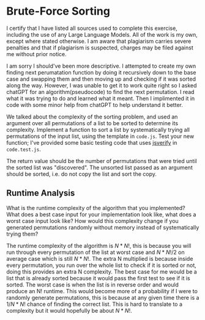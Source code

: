 # Brute-Force Sorting
I certify that I have listed all sources used to complete this exercise, including the use of any Large Language Models. All of the work is my own, except where stated otherwise. I am aware that plagiarism carries severe penalties and that if plagiarism is suspected, charges may be filed against me without prior notice.

I am sorry I should've been more descriptive. I attempted to create my own finding next perumatation function by doing it recursively down to the base case and swapping them and then moving up and checking if it was sorted along the way. However, I was unable to get it to work quite right so I asked chatGPT for an algorithm(pseudocode) to find the next permutation. I read what it was trying to do and learned what it meant. Then I implimented it in code with some minor help from chatGPT to help understand it better.

We talked about the complexity of the sorting problem, and used an argument over
all permutations of a list to be sorted to determine its complexity. Implement
a function to sort a list by systematically trying all permutations of the input
list, using the template in `code.js`. Test your new function; I've provided
some basic testing code that uses [jsverify](https://jsverify.github.io/) in
`code.test.js`.

The return value should be the number of permutations that were tried until the
sorted list was "discovered". The unsorted list passed as an argument should be
sorted, i.e. do not copy the list and sort the copy.

## Runtime Analysis

What is the runtime complexity of the algorithm that you implemented? What does
a best case input for your implementation look like, what does a worst case
input look like? How would this complexity change if you generated permutations
randomly without memory instead of systematically trying them?

The runtime complexity of the algorithm is $N * N!$, this is because you will run through every permutation
of the list at worst case and $N * N!/2$ on average case which is still $N * N!$. The extra N multiplied is because 
inside every permutation, you run over the whole list to check if it is sorted or not, doing this provides
an extra N complexity. The best case for me would be a 
list that is already sorted because it would pass the first test to see if it is sorted. The worst case
is when the list is in reverse order and would produce an N! runtime. This would become more of a probability
if I were to randomly generate permutations, this is because at any given time there is a $1/{N * N!}$ chance of 
finding the correct list. This is hard to translate to a complexity but it would hopefully be about $N * N!$.
